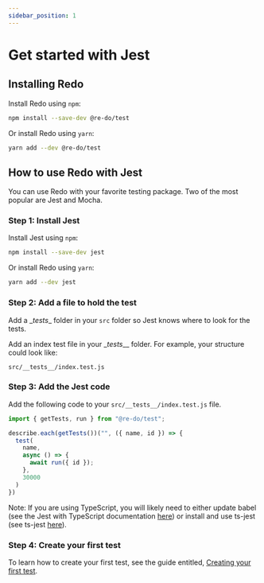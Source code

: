 ```yaml
---
sidebar_position: 1
---
```


# Get started with Jest

## Installing Redo

Install Redo using  ```npm```:

```bash
npm install --save-dev @re-do/test
```

Or install Redo using ```yarn```:

```bash
yarn add --dev @re-do/test
```

## How to use Redo with Jest

You can use Redo with your favorite testing package. Two of the most popular are Jest and Mocha.

### Step 1: Install Jest

Install Jest using  ```npm```:

```bash
npm install --save-dev jest
```

Or install Redo using ```yarn```:

```bash
yarn add --dev jest
```

### Step 2: Add a file to hold the test

Add a \__tests__ folder in your `src` folder so Jest knows where to look for the tests.

Add an index test file in your \__tests___ folder. For example, your structure could look like:

`src/__tests__/index.test.js`

### Step 3: Add the Jest code

Add the following code to your `src/__tests__/index.test.js` file.

```javascript title="src/__tests__/index.test.js"
import { getTests, run } from "@re-do/test";

describe.each(getTests())("", ({ name, id }) => {
  test(
    name,
    async () => {
      await run({ id });
    },
    30000
  )
})
```

Note: If you are using TypeScript, you will likely need to either update babel (see the Jest with TypeScript documentation [here](https://jestjs.io/docs/getting-started#using-typescript)) or install and use ts-jest (see ts-jest [here](https://www.npmjs.com/package/ts-jest)).

### Step 4: Create your first test

To learn how to create your first test, see the guide entitled, [Creating your first test](/guides/creating-your-first-test).
